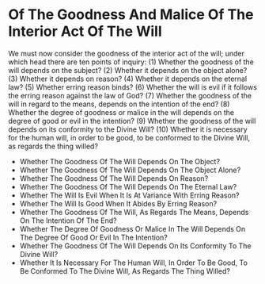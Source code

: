 # Of The Goodness And Malice Of The Interior Act Of The Will

We must now consider the goodness of the interior act of the will; under which head there are ten points of inquiry:
(1) Whether the goodness of the will depends on the subject?
(2) Whether it depends on the object alone?
(3) Whether it depends on reason?
(4) Whether it depends on the eternal law?
(5) Whether erring reason binds?
(6) Whether the will is evil if it follows the erring reason against the law of God?
(7) Whether the goodness of the will in regard to the means, depends on the intention of the end?
(8) Whether the degree of goodness or malice in the will depends on the degree of good or evil in the intention?
(9) Whether the goodness of the will depends on its conformity to the Divine Will?
(10) Whether it is necessary for the human will, in order to be good, to be conformed to the Divine Will, as regards the thing willed?

* Whether The Goodness Of The Will Depends On The Object?
* Whether The Goodness Of The Will Depends On The Object Alone?
* Whether The Goodness Of The Will Depends On Reason?
* Whether The Goodness Of The Will Depends On The Eternal Law?
* Whether The Will Is Evil When It Is At Variance With Erring Reason?
* Whether The Will Is Good When It Abides By Erring Reason?
* Whether The Goodness Of The Will, As Regards The Means, Depends On The Intention Of The End?
* Whether The Degree Of Goodness Or Malice In The Will Depends On The Degree Of Good Or Evil In The Intention?
* Whether The Goodness Of The Will Depends On Its Conformity To The Divine Will?
* Whether It Is Necessary For The Human Will, In Order To Be Good, To Be Conformed To The Divine Will, As Regards The Thing Willed?